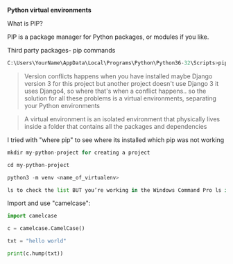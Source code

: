 **Python virtual environments**


What is PIP?

PIP is a package manager for Python packages, or modules if you like.


Third party packages- pip commands

```py
C:\Users\YourName\AppData\Local\Programs\Python\Python36-32\Scripts>pip --version
```

>Version conflicts happens when you have installed maybe Django version 3 for this project but another project doesn't use Django 3 it uses
Django4, so where that's when a conflict happens.. so the solution for all these problems is a virtual environments, separating your Python environments

>A virtual environment is an isolated environment that physically lives inside a folder that contains all the packages and dependencies

I tried with "where pip" to see where its installed which pip was not working
```py
mkdir my-python-project for creating a project

cd my-python-project

python3 -m venv <name_of_virtualenv>

ls to check the list BUT you’re working in the Windows Command Pro ls is not recognised, you have to use dir and not ls

```
Import and use "camelcase":
```py
import camelcase

c = camelcase.CamelCase()

txt = "hello world"

print(c.hump(txt))
```
